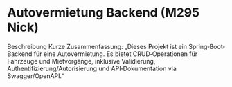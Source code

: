 # Autovermietung Backend (M295 Nick)
Beschreibung
Kurze Zusammenfassung: „Dieses Projekt ist ein Spring‐Boot‐Backend für eine Autovermietung. Es bietet CRUD‐Operationen für Fahrzeuge und Mietvorgänge, inklusive Validierung, Authentifizierung/Autorisierung und API‐Dokumentation via Swagger/OpenAPI.“